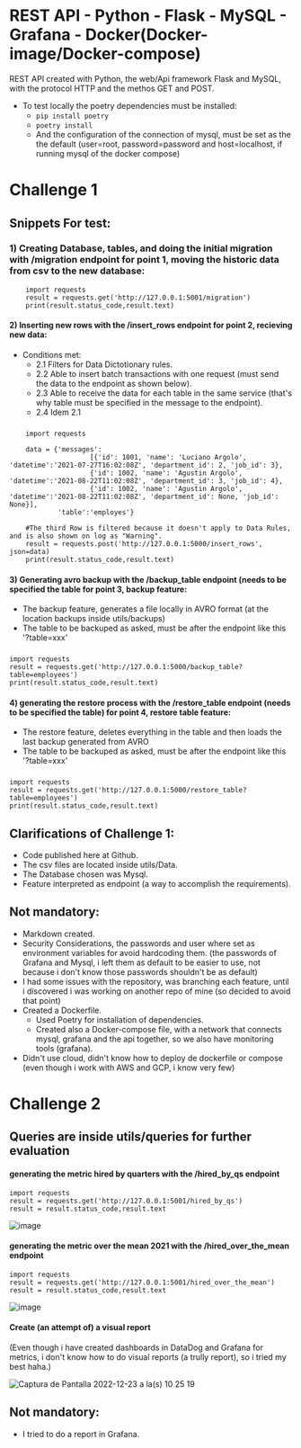 # REST API - Python - Flask - MySQL - Grafana - Docker(Docker-image/Docker-compose)

REST API created with Python, the web/Api framework Flask and MySQL, with the protocol HTTP and the methos GET and POST.


- To test locally the poetry dependencies must be installed:
    - `pip install poetry` 
    - `poetry install`
    - And the configuration of the connection of mysql, must be set as the the default (user=root, password=password and host=localhost, if running mysql of the docker compose)




# Challenge 1
## Snippets For test:

### 1) Creating Database, tables, and doing the initial migration with /migration endpoint for point 1, moving the historic data from csv to the new database:
    
        import requests
        result = requests.get('http://127.0.0.1:5001/migration')
        print(result.status_code,result.text)


#### 2) Inserting new rows with the /insert_rows endpoint for point 2, recieving new data:
  - Conditions met: 
    - 2.1 Filters for Data Dictotionary rules. 
    - 2.2 Able to insert batch transactions with one request (must send the data to the endpoint as shown below).
    - 2.3 Able to receive the data for each table in the same service (that's why table must be specified in the message to the endpoint).
    - 2.4 Idem 2.1
   
  ###
        import requests

        data = {'messages': 
                        [{'id': 1001, 'name': 'Luciano Argolo', 'datetime':'2021-07-27T16:02:08Z', 'department_id': 2, 'job_id': 3},
                        {'id': 1002, 'name': 'Agustin Argolo', 'datetime':'2021-08-22T11:02:08Z', 'department_id': 3, 'job_id': 4},
                        {'id': 1002, 'name': 'Agustin Argolo', 'datetime':'2021-08-22T11:02:08Z', 'department_id': None, 'job_id': None}],
                'table':'employes'}

        #The third Row is filtered because it doesn't apply to Data Rules, and is also shown on log as "Warning".
        result = requests.post('http://127.0.0.1:5000/insert_rows', json=data)
        print(result.status_code,result.text)

    
#### 3) Generating avro backup with the /backup_table endpoint (needs to be specified the table for point 3, backup feature:
  - The backup feature, generates a file locally in AVRO format (at the location backups inside utils/backups)
  - The table to be backuped as asked, must be after the endpoint like this '?table=xxx'

###
    import requests
    result = requests.get('http://127.0.0.1:5000/backup_table?table=employees')
    print(result.status_code,result.text)

#### 4) generating the restore process with the /restore_table endpoint (needs to be specified the table) for point 4, restore table feature:
  - The restore feature, deletes everything in the table and then loads the last backup generated from AVRO
  - The table to be backuped as asked, must be after the endpoint like this '?table=xxx'
  
###
    import requests
    result = requests.get('http://127.0.0.1:5000/restore_table?table=employees')
    print(result.status_code,result.text)

## Clarifications of Challenge 1:
  - Code published here at Github.
  - The csv files are located inside utils/Data.
  - The Database chosen was Mysql.
  - Feature interpreted as endpoint (a way to accomplish the requirements).

    
## Not mandatory:
  - Markdown created.
  - Security Considerations, the passwords and user where set as environment variables for avoid hardcoding them. (the passwords of Grafana and Mysql, i left them as default to be easier to use, not because i don't know those passwords shouldn't be as default)
  - I had some issues with the repository, was branching each feature, until i discovered i was working on another repo of mine (so decided to avoid that point)
  - Created a Dockerfile.
      - Used Poetry for installation of dependencies.
      - Created also a Docker-compose file, with a network that connects mysql, grafana and the api together, so we also have monitoring tools (grafana).
  - Didn't use cloud, didn't know how to deploy de dockerfile or compose (even though i work with AWS and GCP, i know very few)
        

# Challenge 2
## Queries are inside utils/queries for further evaluation
#### generating the metric hired by quarters with the /hired_by_qs endpoint

    import requests
    result = requests.get('http://127.0.0.1:5001/hired_by_qs')
    result = result.status_code,result.text

![image](https://user-images.githubusercontent.com/75091406/209176385-5ef9882c-1654-497a-b969-0531f032ce43.png)


#### generating the metric over the mean 2021 with the /hired_over_the_mean endpoint

    import requests
    result = requests.get('http://127.0.0.1:5001/hired_over_the_mean')
    result = result.status_code,result.text

![image](https://user-images.githubusercontent.com/75091406/209176345-43db4048-7d56-41cc-bf80-3f1287d853b5.png)


#### Create (an attempt of) a visual report
   (Even though i have created dashboards in DataDog and Grafana for metrics, i don't know how to do visual reports (a trully report), so i tried my best haha.)


![Captura de Pantalla 2022-12-23 a la(s) 10 25 19](https://user-images.githubusercontent.com/75091406/209343487-b4961d7e-921e-4231-b6a4-f4e6a0d2ee56.png)



## Not mandatory:
  - I tried to do a report in Grafana.
